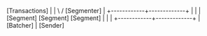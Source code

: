 [Transactions]
     |
     |
    \ /
[Segmenter]
    |
    +------------+-------------+
    |            |             |
[Segment]    [Segment]     [Segment]
    |            |             |
    +------------+-------------+
                 |
             [Batcher]
                 |
              [Sender]